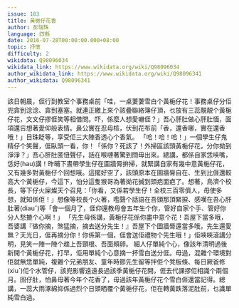 ```yaml
---
issue: 183
title: 黃梔仔花香
author: 彭瑞珠
language: 四縣
date: 2016-07-28T00:00:00.000+08:00
topic: 抒懷
difficulty: 2
wikidata: Q98096034
wikidata_link: https://www.wikidata.org/wiki/Q98096034
author_wikidata_link: https://www.wikidata.org/wiki/Q98096341
author_wikidata: Q98096341
---
```

該日朝晨，𠊎行到教室个事務桌前「哇，一桌萋萋雪白个黃梔仔花！事務桌仔分佢兜弇到淰淰、弇到塞塞。就連正繳上來个該疊聯絡簿仔頂，乜放有三蕊靚靚个黃梔仔花，文文仔摎𠊎笑等相借問。吓，係麼人想愛嚇𠊎？」吾心肝肚做心肝肚愐，面項還吂想著愛仰般表情。鼻公實在忍毋核，伏到花布前「香，還香哪，實在還香哦！」目珠眨等，享受佢三大陣香透心个香氣。
「哈！哈！哈！」一個學生仔鬼精仔个笑聲，𠊎臥頭一看，你！「係你？死該了！外掃區該頭黃梔仔花，分你拗到淨淨？」吾心肝肚匿忸聲仔，話在喉嗹著驚到問毋出來。總講，都係自家恁唊嘴，恁好(hau)講！昨晡下晝帶學生仔在圖牆脣拚掃，就緊講自家有幾中意黃梔仔花，又有幾多對黃梔仔个回想哦。這擺好空了，該頭原本在圖牆脣自在、生到比𠊎還較高大个黃梔仔，今這下，怕分這隻猴哥為著拗花搣到頭疤面疤了。想著，鳥濟个校長，等下仔火屎燦天个召見：「你看，又係若學生仔！全校三百零儕人，毋使多想，就知係佢！」想像等校長个火著，嚂聲个話語在吾頭那頂緊捩、感嘆在吾心肝肚著(diauˇ)等「會一個月了，𠊎仰還教毋會五年生个你，管好自家个手、管好你分人愁摝个心啊！」
「先生毋係講，黃梔仔花係你盡中意个花！吾屋下當多哦，吾婆講『做你摘，煞猛摘，摘去送分先生！』吾屋下个圖牆脣還當多哦，先生還愛無？天光日，𠊎再摘分你！你係第一個，𠊎會送佢禮物个先生哦！」佢唊唊滾講分明，見笑一陣一陣个趖上吾頸根、吾面頰卵。
細人仔單純个心，像該年清明過後新開个黃梔仔花，打早，佢用單純个心意摘一抔雪白送分𠊎。毋過，混雜个環境對佢就無恁單純，複雜个兄弟朋友、童年時節先生留等拌佢个凳板條、每日厥爸修(xiuˋ)佢个水管仔，該兜影響遠遠長過該季黃梔仔花開，𠊎去代課摎佢相識个兩個月。囹仔肚，怕鼻毋著今年个花香了，毋過該年黃梔仔花个雪白𠊎還當記得。總講，一蕊大雨涿綿抑係過烈个日頭晒覆个黃梔仔花，佢在轉黃跌落泥肚前，乜識單純雪白過。